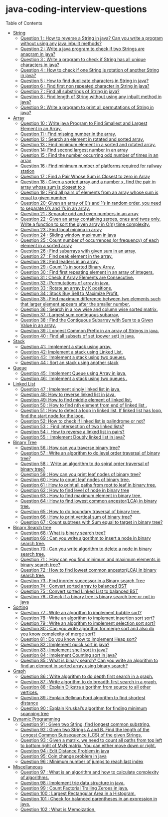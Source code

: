 # java-coding-interview-questions


<div id="toc_container" class="toc_light_blue no_bullets"><p class="toc_title">Table of Contents <span class="toc_toggle"><span class="toc_brackets"></span><a href="#"></a><span class="toc_brackets"></span></span></p><ul class="toc_list"><li><a href="#String">String</a><ul><li><a href="#Question_1_How_to_reverse_a_String_in_java_Can_you_write_a_program_without_using_any_java_inbuilt_methods">Question 1 : How to reverse a String in java? Can you write a program without using any java inbuilt methods?</a></li><li><a href="#Question_2_Write_a_java_program_to_check_if_two_Strings_are_anagram_in_java">Question 2 : Write a java program to check if two Strings are anagram in java?</a></li><li><a href="#Question_3_Write_a_program_to_check_if_String_has_all_unique_characters_in_java">Question 3 : Write a program to check if String has all unique characters in java?</a></li><li><a href="#Question_4_How_to_check_if_one_String_is_rotation_of_another_String_in_java">Question 4 : How to check if one String is rotation of another String in java?</a></li><li><a href="#Question_5_How_to_find_duplicate_characters_in_String_in_java">Question 5 : How to find duplicate characters in String in java?</a></li><li><a href="#Question_6_Find_first_non_repeated_character_in_String_in_java">Question 6 : Find first non repeated character in String in java?</a></li><li><a href="#Question_7_Find_all_substrings_of_String_in_java">Question 7 : Find all substrings of String in java?</a></li><li><a href="#Question_8_Find_length_of_String_without_using_any_inbuilt_method_in_java">Question 8 : Find length of String without using any inbuilt method in java?</a></li><li><a href="#Question_9_Write_a_program_to_print_all_permutations_of_String_in_java">Question 9 : Write a program to print all permutations of String in java?</a></li></ul></li><li><a href="#Array">Array</a><ul><li><a href="#Question_10_Write_java_Program_to_Find_Smallest_and_Largest_Element_in_an_Array">Question 10 : Write java Program to Find Smallest and Largest Element in an Array.</a></li><li><a href="#Question_11_Find_missing_number_in_the_array">Question 11 : Find missing number in the array.</a></li><li><a href="#Question_12_Search_an_element_in_rotated_and_sorted_array">Question 12 : Search an element in rotated and sorted array.</a></li><li><a href="#Question_13_Find_minimum_element_in_a_sorted_and_rotated_array">Question 13 : Find minimum element in a sorted and rotated array.</a></li><li><a href="#Question_14_Find_second_largest_number_in_an_array">Question 14: Find second largest number in an array</a></li><li><a href="#Question_15_Find_the_number_occurring_odd_number_of_times_in_an_array">Question 15 : Find the number occurring odd number of times in an array</a></li><li><a href="#Question_16_Find_minimum_number_of_platforms_required_for_railway_station">Question 16 : Find minimum number of platforms required for railway station</a></li><li><a href="#Question_17_Find_a_Pair_Whose_Sum_is_Closest_to_zero_in_Array">Question 17 : Find a Pair Whose Sum is Closest to zero in Array</a></li><li><a href="#Question_18_Given_a_sorted_array_and_a_number_x_find_the_pair_in_array_whose_sum_is_closest_to_x">Question 18 : Given a sorted array and a number x, find the pair in array whose sum is closest to x</a></li><li><a href="#Question_19_Find_all_pairs_of_elements_from_an_array_whose_sum_is_equal_to_given_number">Question 19 : Find all pairs of elements from an array whose sum is equal to given number</a></li><li><a href="#Question_20_Given_an_array_of_0s_and_1s_in_random_order_you_need_to_separate_0s_and_1s_in_an_array">Question 20: Given an array of 0’s and 1’s in random order, you need to separate 0’s and 1’s in an array.</a></li><li><a href="#Question_21_Separate_odd_and_even_numbers_in_an_array">Question 21 : Separate odd and even numbers in an array</a></li><li><a href="#Question_22_Given_an_array_containing_zeroes_ones_and_twos_only_Write_a_function_to_sort_the_given_array_in_On_time_complexity">Question 22 : Given an array containing zeroes, ones and twos only. Write a function to sort the given array in O(n) time complexity.</a></li><li><a href="#Question_23_Find_local_minima_in_array">Question 23 : Find local minima in array</a></li><li><a href="#Question_24_Sliding_window_maximum_in_java">Question 24 : Sliding window maximum in java</a></li><li><a href="#Question_25_Count_number_of_occurrences_or_frequency_of_each_element_in_a_sorted_array">Question 25 : Count number of occurrences (or frequency) of each element in a sorted array</a></li><li><a href="#Question_26_Find_subarrays_with_given_sum_in_an_array">Question 26 : Find subarrays with given sum in an array.</a></li><li><a href="#Question_27_Find_peak_element_in_the_array">Question 27 : Find peak element in the array.</a></li><li><a href="#Question_28_Find_leaders_in_an_array">Question 28 : Find leaders in an array.</a></li><li><a href="#Question_29_Count_1s_in_sorted_Binary_Array">Question 29 : Count 1’s in sorted Binary Array.</a></li><li><a href="#Question_30_Find_first_repeating_element_in_an_array_of_integers">Question 30 : Find first repeating element in an array of integers.</a></li><li><a href="#Question_31_Check_if_Array_Elements_are_Consecutive">Question 31 : Check if Array Elements are Consecutive.</a></li><li><a href="#Question_32_Permutations_of_array_in_java">Question 32 : Permutations of array in java.</a></li><li><a href="#Question_33_Rotate_an_array_by_K_positions">Question 33 : Rotate an array by K positions.</a></li><li><a href="#Question_34_Stock_Buy_Sell_to_Maximize_Profit">Question 34 : Stock Buy Sell to Maximize Profit.</a></li><li><a href="#Question_35_Find_maximum_difference_between_two_elements_such_that_larger_element_appears_after_the_smaller_number">Question 35 : Find maximum difference between two elements such that larger element appears after the smaller number.</a></li><li><a href="#Question_36_Search_in_a_row_wise_and_column_wise_sorted_matrix">Question 36 : Search in a row wise and column wise sorted matrix.</a></li><li><a href="#Question_37_Largest_sum_contiguous_subarray">Question 37 : Largest sum contiguous subarray.</a></li><li><a href="#Question_38_Find_the_Contiguous_Subarray_with_Sum_to_a_Given_Value_in_an_array">Question 38 : Find the Contiguous Subarray with Sum to a Given Value in an array.</a></li><li><a href="#Question_39_Longest_Common_Prefix_in_an_array_of_Strings_in_java">Question 39 : Longest Common Prefix in an array of Strings in java.</a></li><li><a href="#Question_40_Find_all_subsets_of_set_power_set_in_java">Question 40 : Find all subsets of set (power set) in java.</a></li></ul></li><li><a href="#Stack">Stack</a><ul><li><a href="#Question_41_Implement_a_stack_using_array">Question 41: &nbsp;Implement a stack using array.</a></li><li><a href="#Question_42_Implement_a_stack_using_Linked_List">Question 42: Implement a stack using Linked List.</a></li><li><a href="#Question_43_Implement_a_stack_using_two_queues">Question 43: &nbsp;Implement a stack using two queues.</a></li><li><a href="#Question_44_Sort_an_stack_using_another_stack">Question 44 : Sort an stack using another stack</a></li></ul></li><li><a href="#Queue">Queue</a><ul><li><a href="#Question_45_Implement_Queue_using_Array_in_java">Question 45: &nbsp;Implement Queue using Array in java.</a></li><li><a href="#Question_46_Implement_a_stack_using_two_queues">Question 46: &nbsp;Implement a stack using two queues .</a></li></ul></li><li><a href="#Linked_List">Linked List</a><ul><li><a href="#Question_47_Implement_singly_linked_list_in_java">Question 47 : Implement singly linked list in java.</a></li><li><a href="#Question_48_How_to_reverse_linked_list_in_java">Question 48: How to reverse linked list in java.</a></li><li><a href="#Question_49_How_to_find_middle_element_of_linked_list">Question 49: How to find middle element of linked list.</a></li><li><a href="#Question_50_How_to_find_nth_element_from_end_of_linked_list">Question 50 : How to find nth element from end of linked list .</a></li><li><a href="#Question_51_How_to_detect_a_loop_in_linked_list_If_linked_list_has_loop_find_the_start_node_for_the_loop">Question 51 : How to detect a loop in linked list. If linked list has loop, find the start node for the loop.</a></li><li><a href="#Question_52_How_to_check_if_linked_list_is_palindrome_or_not">Question 52: How to check if linked list is palindrome or not?</a></li><li><a href="#Question_53_Find_intersection_of_two_linked_lists">Question 53 : &nbsp;Find intersection of two linked lists?</a></li><li><a href="#Question_54_How_to_reverse_a_linked_list_in_pairs">Question 54 : &nbsp;How to reverse a linked list in pairs?</a></li><li><a href="#Question_55_Implement_Doubly_linked_list_in_java">Question 55 : &nbsp;Implement Doubly linked list in java?</a></li></ul></li><li><a href="#Binary_Tree">Binary Tree</a><ul><li><a href="#Question_56_How_can_you_traverse_binary_tree">Question 56 : How can you traverse binary tree?</a></li><li><a href="#Question_57_Write_an_algorithm_to_do_level_order_traversal_of_binary_tree">Question 57 : Write an algorithm to do level order traversal of binary tree?</a></li><li><a href="#Question_58_Write_an_algorithm_to_do_spiral_order_traversal_of_binary_tree">Question 58 : &nbsp;Write an algorithm to do spiral order traversal of binary tree?</a></li><li><a href="#Question_59_How_can_you_print_leaf_nodes_of_binary_tree">Question 59 : How can you print leaf nodes of binary tree?</a></li><li><a href="#Question_60_How_to_count_leaf_nodes_of_binary_tree">Question 60 : How to count leaf nodes of binary tree.</a></li><li><a href="#Question_61_How_to_print_all_paths_from_root_to_leaf_in_binary_tree">Question 61 : How to print all paths from root to leaf in binary tree.</a></li><li><a href="#Question_62_How_to_find_level_of_node_in_binary_tree">Question 62 : How to find level of node in binary tree</a></li><li><a href="#Question_63_How_to_find_maximum_element_in_binary_tree">Question 63 : How to find maximum element in binary tree.</a></li><li><a href="#Question_64_How_to_find_lowest_common_ancestorLCA_in_binary_tree">Question 64 : How to find lowest common ancestor(LCA) in binary tree.</a></li><li><a href="#Question_65_How_to_do_boundary_traversal_of_binary_tree">Question 65 : How to do boundary traversal of binary tree.</a></li><li><a href="#Question_66_How_to_print_vertical_sum_of_binary_tree">Question 66 : How to print vertical sum of binary tree?</a></li><li><a href="#Question_67_Count_subtrees_with_Sum_equal_to_target_in_binary_tree">Question 67 : Count subtrees with Sum equal to target in binary tree?</a></li></ul></li><li><a href="#Binary_Search_tree">Binary Search tree</a><ul><li><a href="#Question_68_What_is_binary_search_tree">Question 68 : What is binary search tree?</a></li><li><a href="#Question_69_Can_you_write_algorithm_to_insert_a_node_in_binary_search_tree">Question 69 : Can you write algorithm to insert a node in binary search tree.</a></li><li><a href="#Question_70_Can_you_write_algorithm_to_delete_a_node_in_binary_search_tree">Question 70 : Can you write algorithm to delete a node in binary search tree.</a></li><li><a href="#Question_71_How_can_you_find_minimum_and_maximum_elements_in_binary_search_tree">Question 71 : &nbsp;How can you find minimum and maximum elements in binary search tree?</a></li><li><a href="#Question_72_How_to_find_lowest_common_ancestorLCA_in_binary_search_tree">Question 72 : How to find lowest common ancestor(LCA) in binary search tree.</a></li><li><a href="#Question_73_Find_inorder_successor_in_a_Binary_search_Tree">Question 73 : Find inorder successor in a Binary search Tree</a></li><li><a href="#Question_74_Convert_sorted_array_to_balanced_BST">Question 74 : Convert sorted array to balanced BST</a></li><li><a href="#Question_75_Convert_sorted_Linked_List_to_balanced_BST">Question 75 : Convert sorted Linked List to balanced BST</a></li><li><a href="#Question_76_Check_if_a_binary_tree_is_binary_search_tree_or_not_in_java">Question 76 : Check if a binary tree is binary search tree or not in java</a></li></ul></li><li><a href="#Sorting">Sorting</a><ul><li><a href="#Question_77_Write_an_algorithm_to_implement_bubble_sort">Question 77 : Write an algorithm to implement bubble sort?</a></li><li><a href="#Question_78_Write_an_algorithm_to_implement_insertion_sort_sort">Question 78 : Write an algorithm to implement insertion sort sort?</a></li><li><a href="#Question_79_Write_an_algorithm_to_implement_selection_sort_sort">Question 79 : Write an algorithm to implement selection sort sort?</a></li><li><a href="#Question_80_Can_you_write_algorithm_for_merge_sort_and_also_do_you_know_complexity_of_merge_sort">Question 80 : Can you write algorithm for merge sort and also do you know complexity of merge sort?</a></li><li><a href="#Question_81_Do_you_know_how_to_implement_Heap_sort">Question 81 : Do you know how to implement Heap sort?</a></li><li><a href="#Question_82_Implement_quick_sort_in_java">Question 82 : Implement quick sort in java?</a></li><li><a href="#Question_83_Implement_shell_sort_in_java">Question 83 : Implement shell sort in java?</a></li><li><a href="#Question_84_Implement_Counting_sort_in_java">Question 84 : Implement Counting sort in java?</a></li><li><a href="#Question_85_What_is_binary_search_Can_you_write_an_algorithm_to_find_an_element_in_sorted_array_using_binary_search">Question 85 : What is binary search? Can you write an algorithm to find an element in sorted array using binary search?</a></li></ul></li><li><a href="#Graph">Graph</a><ul><li><a href="#Question_86_Write_algorithm_to_do_depth_first_search_in_a_graph">Question 86 : Write algorithm to do depth first search in a graph.</a></li><li><a href="#Question_87_Write_algorithm_to_do_breadth_first_search_in_a_graph">Question 87 : Write algorithm to do breadth first search in a graph.</a></li><li><a href="#Question_88_Explain_Dijkstra_algorithm_from_source_to_all_other_vertices">Question 88 : Explain Dijkstra algorithm from source to all other vertices.</a></li><li><a href="#Question_89_Explain_Bellman_Ford_algorithm_to_find_shortest_distance">Question 89 : Explain Bellman Ford algorithm to find shortest distance</a></li><li><a href="#Question_90_Explain_Kruskal8217s_algorithm_for_finding_minimum_spanning_tree">Question 90 : Explain Kruskal’s algorithm for finding minimum spanning tree</a></li></ul></li><li><a href="#Dynamic_Programming">Dynamic Programming</a><ul><li><a href="#Question_91_Given_two_String_find_longest_common_substring">Question 91 : Given two String, find longest common substring.</a></li><li><a href="#Question_92_Given_two_Strings_A_and_B_Find_the_length_of_the_Longest_Common_Subsequence_LCS_of_the_given_Strings">Question 92 :&nbsp;Given two Strings A and B. Find the length of the Longest Common Subsequence (LCS) of the given Strings.</a></li><li><a href="#Question_93_Given_a_matrix_we_need_to_count_all_paths_from_top_left_to_bottom_right_ofMxN_matrix_You_can_either_move_down_or_right">Question 93 : Given a matrix, we need to count all paths from top left to bottom right of&nbsp;MxN matrix. You can either move down or right.</a></li><li><a href="#Question_94_Edit_Distance_Problem_in_java">Question 94 : Edit Distance Problem in java</a></li><li><a href="#Question_95_Coin_change_problem_in_java">Question 95: Coin change problem in java</a></li><li><a href="#Question_96_Minimum_number_of_jumps_to_reach_last_index">Question 96 : Minimum number of jumps to reach last index</a></li></ul></li><li><a href="#Miscellaneous">Miscellaneous</a><ul><li><a href="#Question_97_What_is_an_algorithm_and_how_to_calculate_complexity_of_algorithms">Question 97 : What is an algorithm and how to calculate complexity of algorithms.</a></li><li><a href="#Question_98_Implement_trie_data_structure_in_java">Question 98 : Implement trie data structure in java.</a></li><li><a href="#Question_99_Count_Factorial_Trailing_Zeroes_in_java">Question 99 : Count Factorial Trailing Zeroes in java.</a></li><li><a href="#Question_100_Largest_Rectangular_Area_in_a_Histogram">Question 100 : Largest Rectangular Area in a Histogram.</a></li><li><a href="#Question_101_Check_for_balanced_parentheses_in_an_expression_in_java">Question 101 : Check for balanced parentheses in an expression in java.</a></li><li><a href="#Question_102_What_is_Memoization">Question 102 : What is Memoization.</a></li></ul></li></ul></div>
